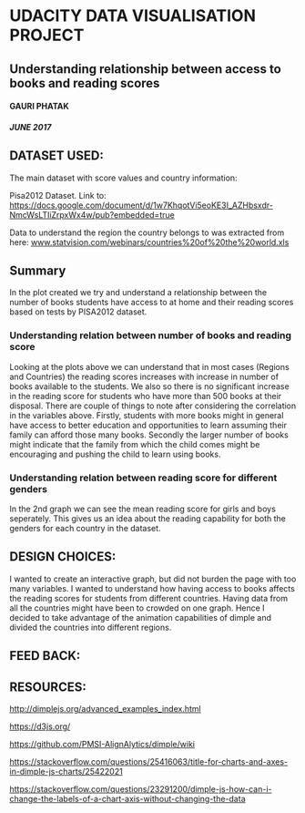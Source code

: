 # UDACITY DATA VISUALISATION PROJECT
## Understanding relationship between access to books and reading scores 

#### GAURI PHATAK

##### JUNE 2017

## DATASET USED: 

The main dataset with score values and country information:

Pisa2012 Dataset. Link to: https://docs.google.com/document/d/1w7KhqotVi5eoKE3I_AZHbsxdr-NmcWsLTIiZrpxWx4w/pub?embedded=true

Data to understand the region the country belongs to was extracted from here:
www.statvision.com/webinars/countries%20of%20the%20world.xls




## Summary

In the plot created we try and understand a relationship between the number of books students have access to at home 
and their reading scores based on tests by PISA2012 dataset.

### Understanding relation between number of books and reading score

Looking at the plots above we can understand that in most cases (Regions and Countries) the reading scores increases 
with increase in number of books available to the students.
We also so there is no significant increase in the reading score for students who have more than 500 books at their disposal.
There are couple of things to note after considering the correlation in the variables above.
Firstly, students with more books might in general have access to better education and opportunities to learn assuming their
family can afford those many books. 
Secondly the larger number of books might indicate that the family from which the child comes might be encouraging and 
pushing the child to learn using books. 

### Understanding relation between reading score for different genders

In the 2nd graph we can see the mean reading score for girls and boys seperately. This gives us an idea about the reading 
capability for both the genders for each country in the dataset. 


## DESIGN CHOICES:
I wanted to create an interactive graph, but did not burden the page with too many variables. I wanted to understand how having access to books affects the reading scores for students from different countries. 
Having data from all the countries might have been to crowded on one graph. Hence I decided to take advantage of the animation capabilities of dimple and divided the countries into different regions.
## FEED BACK:

## RESOURCES:

http://dimplejs.org/advanced_examples_index.html

https://d3js.org/

https://github.com/PMSI-AlignAlytics/dimple/wiki

https://stackoverflow.com/questions/25416063/title-for-charts-and-axes-in-dimple-js-charts/25422021

https://stackoverflow.com/questions/23291200/dimple-js-how-can-i-change-the-labels-of-a-chart-axis-without-changing-the-data
